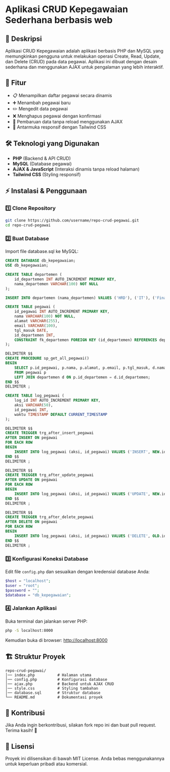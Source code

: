# Aplikasi CRUD Kepegawaian Sederhana berbasis web

## 📌 Deskripsi
Aplikasi CRUD Kepegawaian adalah aplikasi berbasis PHP dan MySQL yang memungkinkan pengguna untuk melakukan operasi Create, Read, Update, dan Delete (CRUD) pada data pegawai. Aplikasi ini dibuat dengan desain sederhana dan menggunakan AJAX untuk pengalaman yang lebih interaktif.

## 🎯 Fitur
- 📋 Menampilkan daftar pegawai secara dinamis
- ➕ Menambah pegawai baru
- ✏️ Mengedit data pegawai
- ❌ Menghapus pegawai dengan konfirmasi
- 🔄 Pembaruan data tanpa reload menggunakan AJAX
- 🎨 Antarmuka responsif dengan Tailwind CSS

## 🛠️ Teknologi yang Digunakan
- **PHP** (Backend & API CRUD)
- **MySQL** (Database pegawai)
- **AJAX & JavaScript** (Interaksi dinamis tanpa reload halaman)
- **Tailwind CSS** (Styling responsif)

## ⚡ Instalasi & Penggunaan

### 1️⃣ Clone Repository
```bash
git clone https://github.com/username/repo-crud-pegawai.git
cd repo-crud-pegawai
```

### 2️⃣ Buat Database
Import file database.sql ke MySQL:
```sql
CREATE DATABASE db_kepegawaian;
USE db_kepegawaian;

CREATE TABLE departemen (
    id_departemen INT AUTO_INCREMENT PRIMARY KEY,
    nama_departemen VARCHAR(100) NOT NULL
);

INSERT INTO departemen (nama_departemen) VALUES ('HRD'), ('IT'), ('Finance');

CREATE TABLE pegawai (
    id_pegawai INT AUTO_INCREMENT PRIMARY KEY,
    nama VARCHAR(100) NOT NULL,
    alamat VARCHAR(255),
    email VARCHAR(100),
    tgl_masuk DATE,
    id_departemen INT,
    CONSTRAINT fk_departemen FOREIGN KEY (id_departemen) REFERENCES departemen(id_departemen)
);

DELIMITER $$
CREATE PROCEDURE sp_get_all_pegawai()
BEGIN
    SELECT p.id_pegawai, p.nama, p.alamat, p.email, p.tgl_masuk, d.nama_departemen
    FROM pegawai p
    LEFT JOIN departemen d ON p.id_departemen = d.id_departemen;
END $$
DELIMITER ;

CREATE TABLE log_pegawai (
    log_id INT AUTO_INCREMENT PRIMARY KEY,
    aksi VARCHAR(50),
    id_pegawai INT,
    waktu TIMESTAMP DEFAULT CURRENT_TIMESTAMP
);

DELIMITER $$
CREATE TRIGGER trg_after_insert_pegawai
AFTER INSERT ON pegawai
FOR EACH ROW
BEGIN
    INSERT INTO log_pegawai (aksi, id_pegawai) VALUES ('INSERT', NEW.id_pegawai);
END $$
DELIMITER ;

DELIMITER $$
CREATE TRIGGER trg_after_update_pegawai
AFTER UPDATE ON pegawai
FOR EACH ROW
BEGIN
    INSERT INTO log_pegawai (aksi, id_pegawai) VALUES ('UPDATE', NEW.id_pegawai);
END $$
DELIMITER ;

DELIMITER $$
CREATE TRIGGER trg_after_delete_pegawai
AFTER DELETE ON pegawai
FOR EACH ROW
BEGIN
    INSERT INTO log_pegawai (aksi, id_pegawai) VALUES ('DELETE', OLD.id_pegawai);
END $$
DELIMITER ;
```

### 3️⃣ Konfigurasi Koneksi Database
Edit file `config.php` dan sesuaikan dengan kredensial database Anda:
```php
$host = "localhost";
$user = "root";
$password = "";
$database = "db_kepegawaian";
```

### 4️⃣ Jalankan Aplikasi
Buka terminal dan jalankan server PHP:
```bash
php -S localhost:8000
```
Kemudian buka di browser: [http://localhost:8000](http://localhost:8000)

## 🏗️ Struktur Proyek
```
repo-crud-pegawai/
│── index.php          # Halaman utama
│── config.php         # Konfigurasi database
│── ajax.php           # Backend untuk AJAX CRUD
│── style.css          # Styling tambahan
│── database.sql       # Struktur database
└── README.md          # Dokumentasi proyek
```

## 🤝 Kontribusi
Jika Anda ingin berkontribusi, silakan fork repo ini dan buat pull request. Terima kasih! 🙌

## 📜 Lisensi
Proyek ini dilisensikan di bawah MIT License. Anda bebas menggunakannya untuk keperluan pribadi atau komersial.
